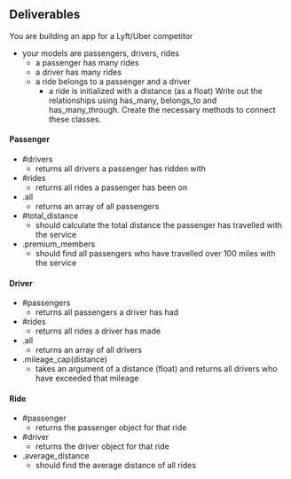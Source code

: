 ## Deliverables
You are building an app for a Lyft/Uber competitor
- your models are passengers, drivers, rides
  - a passenger has many rides
  - a driver has many rides
  - a ride belongs to a passenger and a driver
    - a ride is initialized with a distance (as a float)
Write out the relationships using has_many, belongs_to and has_many_through. Create the necessary methods to connect these classes.

#### Passenger
- #drivers
  - returns all drivers a passenger has ridden with
- #rides
  - returns all rides a passenger has been on
- .all
  - returns an array of all passengers
- #total_distance
  - should calculate the total distance the passenger has travelled with the service
- .premium_members
  - should find all passengers who have travelled over 100 miles with the service

#### Driver
- #passengers
  - returns all passengers a driver has had
- #rides
  - returns all rides a driver has made
- .all
  - returns an array of all drivers
- .mileage_cap(distance)
  - takes an argument of a distance (float) and returns all drivers who have exceeded that mileage

#### Ride
- #passenger
  - returns the passenger object for that ride
- #driver
  - returns the driver object for that ride
- .average_distance
  - should find the average distance of all rides
